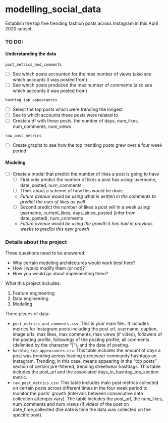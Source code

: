 # modelling_social_data
Establish the top five trending fashion posts across Instagram in this April 2020 subset.

### TO DO:
#### Understanding the data
`post_metrics_and_comments`
- [ ] See which posts accounted for the max number of views (also see which accounts it was posted from)
- [ ] See which posts produced the max number of comments (also see which accounts it was posted from)

`hashtag_top_appearances`
- [ ] Select the top posts which were trending the longest
- [ ] See to which accounts these posts were related to
- [ ] Create a df with these posts, the number of days, num_likes, num_comments, num_views

`raw_post_metrics`
- [ ] Create graphs to see how the top_trending posts grew over a four week period

#### Modeling
- [ ] Create a model that predict the number of likes a post is going to have
    - [ ] First only predict the number of likes a post has using: username, date_posted, num_comments
    - [ ] Think about a scheme of how this would be done
    - *Future avenue would be using what is written in the comments to predict the num of likes as well*
    - [ ] Second predict the number of likes a post will in a week using: username, current_likes, days_since_posted (infer from date_posted), num_comments
    - *Future avenue would be using the growth it has had in previous weeks to predict this new growth*
    
### Details about the project
Three questions need to be answered:
* Why certain modeling architectures would work best here?
* How I would modify them (or not)?
* How you would go about implementing them?

What this project includes:
1. Feature engineering
2. Data engineering
3. Modeling

Three pieces of data:
* `post_metrics_and_comments.csv`: This is your main file.. It includes metrics for Instagram posts including the post url, username, caption, image urls, max likes, max comments, max views (if video), followers of the posting profile, followings of the posting profile, all comments (delimited by the character “|”), and the date of posting.
* `hashtag_top_appearances.csv`: This table includes the amount of days a post was trending across leading streetwear community hashtags on Instagram. Trending, in this case, means appearing in the “top posts” section of certain pre-filtered, trending streetwear hashtags. This table includes the post_url and the associated days_in_hashtag_top_section metric.
* `raw_post_metrics.csv`: This table includes main post metrics collected on certain posts across different times in the four week period to monitor the posts’ growth (intervals between consecutive data collection attempts vary). The table includes the post_url, the num_likes, num_comments and num_views (if video) of the post on date_time_collected (the date & time the data was collected on the specific post).